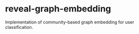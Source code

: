 # reveal-graph-embedding
Implementation of community-based graph embedding for user classification.
